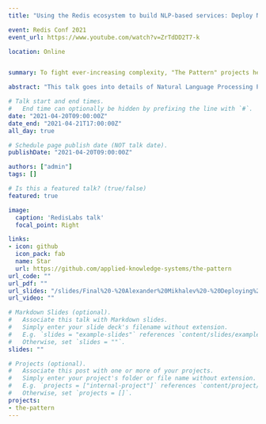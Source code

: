 ```yaml
---
title: "Using the Redis ecosystem to build NLP-based services: Deploy NLP into RedisAI"

event: Redis Conf 2021
event_url: https://www.youtube.com/watch?v=ZrTdDD2T7-k

location: Online


summary: To fight ever-increasing complexity, "The Pattern" projects help find relevant knowledge using Artificial Intelligence and novel UX elements, all powered by Redis - new generation real time data fabric turned into knowledge fabric.

abstract: "This talk goes into details of Natural Language Processing Pipeline and how to deploy ML models into RedisAI"

# Talk start and end times.
#   End time can optionally be hidden by prefixing the line with `#`.
date: "2021-04-20T09:00:00Z"
date_end: "2021-04-21T17:00:00Z"
all_day: true

# Schedule page publish date (NOT talk date).
publishDate: "2021-04-20T09:00:00Z"

authors: ["admin"]
tags: []

# Is this a featured talk? (true/false)
featured: true

image:
  caption: 'RedisLabs talk'
  focal_point: Right

links:
- icon: github
  icon_pack: fab
  name: Star
  url: https://github.com/applied-knowledge-systems/the-pattern
url_code: ""
url_pdf: ""
url_slides: "/slides/Final%20-%20Alexander%20Mikhalev%20-%20Deploying%20Redis%20AI%20on%20top%20of%20Redis%20Gears%20NLP%20pipeline%20-%20Redisconf2021%20Presentation.pptx"
url_video: ""

# Markdown Slides (optional).
#   Associate this talk with Markdown slides.
#   Simply enter your slide deck's filename without extension.
#   E.g. `slides = "example-slides"` references `content/slides/example-slides.md`.
#   Otherwise, set `slides = ""`.
slides: ""

# Projects (optional).
#   Associate this post with one or more of your projects.
#   Simply enter your project's folder or file name without extension.
#   E.g. `projects = ["internal-project"]` references `content/project/deep-learning/index.md`.
#   Otherwise, set `projects = []`.
projects:
- the-pattern
---
```


